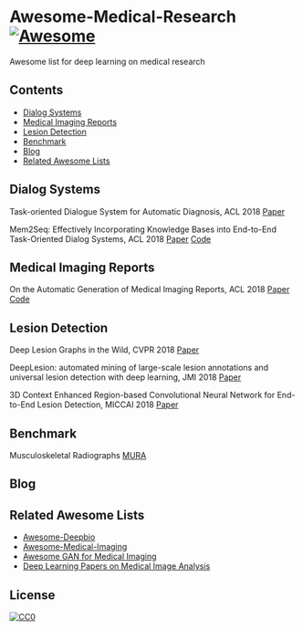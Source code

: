 # Awesome-Medical-Research [![Awesome](https://cdn.rawgit.com/sindresorhus/awesome/d7305f38d29fed78fa85652e3a63e154dd8e8829/media/badge.svg)](https://github.com/Engineering-Course/Awesome-Medical-Research)
Awesome list for deep learning on medical research

## Contents
- [Dialog Systems](#dialog-systems)
- [Medical Imaging Reports](#medical-imaging-reports)
- [Lesion Detection](#lesion-detection)
- [Benchmark](#benchmark)
- [Blog](#blog)
- [Related Awesome Lists](#related-awesome-lists)


## Dialog Systems
 Task-oriented Dialogue System for Automatic Diagnosis, ACL 2018 [Paper](http://www.sdspeople.fudan.edu.cn/zywei/paper/liu-acl2018.pdf)
 
 Mem2Seq: Effectively Incorporating Knowledge Bases into End-to-End Task-Oriented Dialog Systems, ACL 2018 [Paper](http://aclweb.org/anthology/P18-1136) [Code](https://github.com/HLTCHKUST/Mem2Seq)
  
  
## Medical Imaging Reports
  On the Automatic Generation of Medical Imaging Reports, ACL 2018 [Paper](http://aclweb.org/anthology/P18-1240) [Code](https://github.com/ZexinYan/Medical-Report-Generation)
  
  
## Lesion Detection
 Deep Lesion Graphs in the Wild, CVPR 2018 [Paper](https://arxiv.org/pdf/1711.10535.pdf)
 
 DeepLesion: automated mining of large-scale lesion annotations and universal lesion detection with deep learning, JMI 2018 [Paper](https://arxiv.org/pdf/1710.01766.pdf)
 
 3D Context Enhanced Region-based Convolutional Neural Network for End-to-End Lesion Detection, 	MICCAI 2018 [Paper](https://arxiv.org/pdf/1806.09648.pdf)


## Benchmark
  Musculoskeletal Radiographs [MURA](https://stanfordmlgroup.github.io/competitions/mura/)
  

## Blog


## Related Awesome Lists

* [Awesome-Deepbio](https://github.com/gokceneraslan/awesome-deepbio)
* [Awesome-Medical-Imaging](https://github.com/seokkim/Awesome-Medical-Imaging)
* [Awesome GAN for Medical Imaging](https://github.com/xinario/awesome-gan-for-medical-imaging)
* [Deep Learning Papers on Medical Image Analysis](https://github.com/albarqouni/Deep-Learning-for-Medical-Applications)




## License
[![CC0](http://mirrors.creativecommons.org/presskit/buttons/88x31/svg/cc-zero.svg)](https://creativecommons.org/publicdomain/zero/1.0/)
